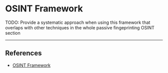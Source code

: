 # OSINT Framework

TODO: Provide a systematic approach when using this framework that overlaps with other techniques in the whole passive fingeprinting OSINT section

---
## References

- [OSINT Framework](https://osintframework.com/)